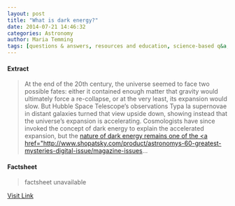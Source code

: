 ```yaml
---
layout: post
title: "What is dark energy?"
date: 2014-07-21 14:46:32
categories: Astronomy
author: Maria Temming
tags: [questions & answers, resources and education, science-based q&a, cosmology faq]
---
```



#### Extract
>At the end of the 20th century, the universe seemed to face two possible fates: either it contained enough matter that gravity would ultimately force a re-collapse, or at the very least, its expansion would slow. But Hubble Space Telescope’s observations Typa Ia supernovae in distant galaxies turned that view upside down, showing instead that the universe’s expansion is accelerating. Cosmologists have since invoked the concept of dark energy to explain the accelerated expansion, but the <a title="Galaxy cluster helps measure nature of dark energy" href="/astronomy-news/a-new-twist-on-dark-energy/">nature of dark energy remains one of the <a href="http://www.shopatsky.com/product/astronomys-60-greatest-mysteries-digital-issue/magazine-issues...

#### Factsheet
>factsheet unavailable

[Visit Link](http://www.skyandtelescope.com/astronomy-resources/dark-energy/)


